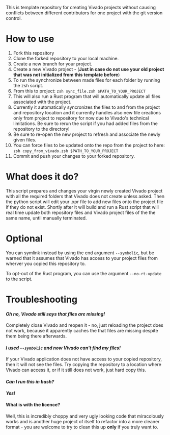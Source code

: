 This is template repository for creating  Vivado projects without causing conflicts between different contributors for one project with the git version control.

# How to use

1. Fork this repository
2. Clone the forked repository to your local machine.
3. Create a new branch for your project.
4. Create a new Vivado project - (**Just in case do not use your old project that was not initialized from this template before**)
5. To run the synchronize between made files for each folder by running the zsh script.
6. From this to project: `zsh sync_file.zsh $PATH_TO_YOUR_PROJECT`
8. This will also run a Rust program that will automatically update all files associated with the project.
9. Currently it automatically syncronizes the files to and from the project and repository location and it currently handles also new file creations only from project to repository for now due to Vivado's technical limitations. Be sure to rerun the script if you had added files from the repository to the directory!
10. Be sure to re-open the new project to refresh and associate the newly given files.
7. You can force files to be updated onto the repo from the project to here: `zsh copy_from_vivado.zsh $PATH_TO_YOUR_PROJECT`
6. Commit and push your changes to your forked repository.

# What does it do?

This script prepares and changes your virgin newly created Vivado project with all the required folders that Vivado does not create unless asked. Then the python script will edit your .xpr file to add new files onto the project file if they do not exist. Shortly after it will build and run a Rust script that will real time update both repository files and Vivado project files of the the same name, until manually terminated.

# Optional
You can symlink instead by using the end argument `--symbolic`, but be warned that 
it assumes that Vivado has access to your project files from wherver you copied this repository to.

To opt-out of the Rust program, you can use the argument `--no-rt-update` to the script.

# Troubleshooting

#### *Oh no, Vivado still says that files are missing!*
Completely close Vivado and reopen it - no, just reloading the project does not work, because it
apparently caches the that files are missing despite them being there afterwards.

#### *I used `--symbolic` and now Vivado can't find my files!*
If your Vivado application does not have access to your copied repository, then it will not see the files. Try copying the repository to a location where Vivado can access it, or if it still does not work, just hard copy this.

#### *Can I run this in bash?*

***Yes!***

#### What is with the licence?

Well, this is incredibly choppy and very ugly looking code that miracolously works and is another huge project of itself to refactor into a more cleaner format - you are welcome to try to clean this up **only** if you truly want to.

